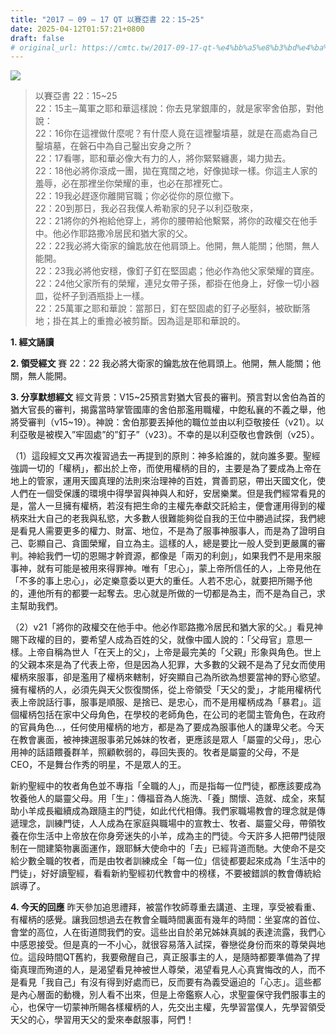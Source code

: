```yaml
---
title: "2017 – 09 – 17 QT 以賽亞書 22：15~25"
date: 2025-04-12T01:57:21+0800
draft: false
# original_url: https://cmtc.tw/2017-09-17-qt-%e4%bb%a5%e8%b3%bd%e4%ba%9e%e6%9b%b8-22%ef%bc%9a1525
---
```


![](/images/qt.jpg)
> 以賽亞書 22：15\~25  
> 22：15主─萬軍之耶和華這樣說：你去見掌銀庫的，就是家宰舍伯那，對他說：  
> 22：16你在這裡做什麼呢？有什麼人竟在這裡鑿墳墓，就是在高處為自己鑿墳墓，在磐石中為自己鑿出安身之所？  
> 22：17看哪，耶和華必像大有力的人，將你緊緊纏裹，竭力拋去。  
> 22：18他必將你滾成一團，拋在寬闊之地，好像拋球一樣。你這主人家的羞辱，必在那裡坐你榮耀的車，也必在那裡死亡。  
> 22：19我必趕逐你離開官職；你必從你的原位撤下。  
> 22：20到那日，我必召我僕人希勒家的兒子以利亞敬來，  
> 22：21將你的外袍給他穿上，將你的腰帶給他繫緊，將你的政權交在他手中。他必作耶路撒冷居民和猶大家的父。  
> 22：22我必將大衛家的鑰匙放在他肩頭上。他開，無人能關；他關，無人能開。  
> 22：23我必將他安穩，像釘子釘在堅固處；他必作為他父家榮耀的寶座。  
> 22：24他父家所有的榮耀，連兒女帶子孫，都掛在他身上，好像一切小器皿，從杯子到酒瓶掛上一樣。  
> 22：25萬軍之耶和華說：當那日，釘在堅固處的釘子必壓斜，被砍斷落地；掛在其上的重擔必被剪斷。因為這是耶和華說的。

**1. 經文誦讀**

**2. 領受經文**
賽 22：22 我必將大衛家的鑰匙放在他肩頭上。他開，無人能關；他關，無人能開。

**3. 分享默想經文**
經文背景：V15\~25預言對猶大官長的審判。預言對以舍伯為首的猶大官長的審判，揭露當時掌管國庫的舍伯那濫用職權，中飽私襄的不義之舉，他將受審判（v15\~19）。神說：舍伯那要丟掉他的職位並由以利亞敬接任（v21）。以利亞敬是被楔入”牢固處”的”釘子”（v23）。不幸的是以利亞敬也會跌倒（v25）。

（1）這段經文又再次複習過去一再提到的原則：神多給誰的，就向誰多要。聖經強調一切的「權柄」，都出於上帝，而使用權柄的目的，主要是為了要成為上帝在地上的管家，運用天國真理的法則來治理神的百姓，賞善罰惡，帶出天國文化，使人們在一個受保護的環境中得學習與神與人和好，安居樂業。但是我們經常看見的是，當人一旦擁有權柄，若沒有把生命的主權先奉獻交託給主，便會運用得到的權柄來壯大自己的老我與私慾，大多數人很難能夠從自我的王位中勝過試探，我們總是看見人需要更多的權力、財富、地位，不是為了服事神服事人，而是為了證明自己、彰顯自己、貪圖榮耀，自立為主。這樣的人，總是要比一般人受到更嚴厲的審判。神給我們一切的恩賜才幹資源，都像是「兩刃的利劍」，如果我們不是用來服事神，就有可能是被用來得罪神。唯有「忠心」，蒙上帝所信任的人，上帝見他在「不多的事上忠心」，必定樂意委以更大的重任。人若不忠心，就要把所賜予他的，連他所有的都要一起奪去。忠心就是所做的一切都是為主，而不是為自己，求主幫助我們。

（2）v21「將你的政權交在他手中。他必作耶路撒冷居民和猶大家的父。」看見神賜下政權的目的，要希望人成為百姓的父，就像中國人說的：「父母官」意思一樣。上帝自稱為世人「在天上的父」，上帝是最完美的「父親」形象與角色。世上的父親本來是為了代表上帝，但是因為人犯罪，大多數的父親不是為了兒女而使用權柄來服事，卻是濫用了權柄來轄制，好突顯自己為所欲為想要當神的野心慾望。擁有權柄的人，必須先與天父恢復關係，從上帝領受「天父的愛」，才能用權柄代表上帝說話行事，服事是順服、是捨已、是忠心，而不是用權柄成為「暴君」。這個權柄包括在家中父母角色，在學校的老師角色，在公司的老闆主管角色，在政府的官員角色…，任何使用權柄的地方，都是為了要成為服事他人的謙卑父老。今天在教會裏面，被神揀選服事弟兄姊妹的牧者，更應該是眾人「屬靈的父母」，忠心用神的話語餵養群羊，照顧軟弱的，尋回失喪的。牧者是屬靈的父母，不是CEO，不是舞台作秀的明星，不是眾人的王。

新約聖經中的牧者角色並不專指「全職的人」，而是指每一位門徒，都應該要成為牧養他人的屬靈父母。用「生」：傳福音為人施洗、「養」關懷、造就、成全，來幫助小羊成長繼續成為跟隨主的門徒，如此代代相傳。我們家職場教會的理念就是傳遞理念，訓練門徒，人人成為在家庭與職場中的宣教士、牧者、屬靈父母，帶領牧養在你生活中上帝放在你身旁迷失的小羊，成為主的門徒。今天許多人把帶門徒限制在一間建築物裏面運作，跟耶穌大使命中的「去」已經背道而馳。大使命不是交給少數全職的牧者，而是由牧者訓練成全「每一位」信徒都要起來成為「生活中的門徒」，好好讀聖經，看看新約聖經初代教會中的榜樣，不要被錯誤的教會傳統給誤導了。

**4. 今天的回應**
昨天參加追思禮拜，被當作牧師尊重去講道、主理，享受被看重、有權柄的感覺。讓我回想過去在教會全職時間裏面有幾年的時間：坐宴席的首位、會堂的高位，人在街道問我們的安。這些出自於弟兄姊妹真誠的表達流露，我們心中感恩接受。但是真的一不小心，就很容易落入試探，眷戀從身份而來的尊榮與地位。這段時間QT舊約，我要儆醒自己，真正服事主的人，是隨時都要準備為了捍衛真理而殉道的人，是渴望看見神被世人尊榮，渴望看見人心真實悔改的人，而不是看見「我自己」有沒有得到好處而已，反而要有為義受逼迫的「心志」。這些都是內心層面的動機，別人看不出來，但是上帝鑑察人心，求聖靈保守我們服事主的心，也保守一切蒙神所賜各樣權柄的人，先交出主權，先學習當僕人，先學習領受天父的心，學習用天父的愛來奉獻服事，阿們！
